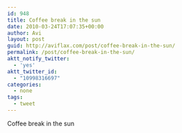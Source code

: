 ```yaml
---
id: 948
title: Coffee break in the sun
date: 2010-03-24T17:07:35+00:00
author: Avi
layout: post
guid: http://aviflax.com/post/coffee-break-in-the-sun/
permalink: /post/coffee-break-in-the-sun/
aktt_notify_twitter:
  - 'yes'
aktt_twitter_id:
  - "10998316697"
categories:
  - none
tags:
  - tweet
---
```

Coffee break in the sun